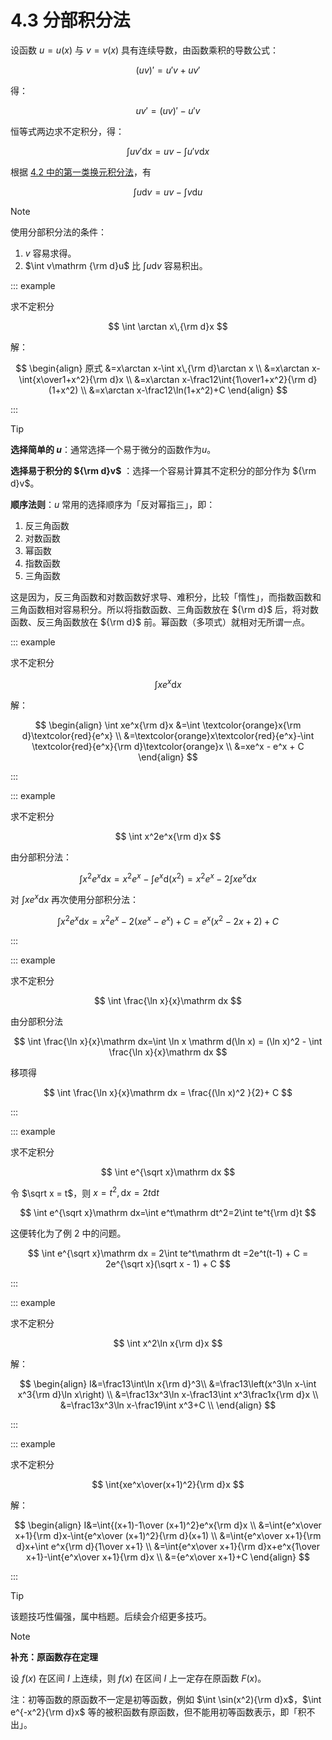 # 4.3 分部积分法

设函数 $u = u(x)$ 与 $v = v(x)$ 具有连续导数，由函数乘积的导数公式：

$$
(uv)' = u'v + uv'
$$

得：

$$
uv' = (uv)' - u'v
$$

恒等式两边求不定积分，得：

$$
\int uv'\mathrm dx=uv-\int u'v\mathrm dx
$$

根据 [4.2 中的第一类换元积分法](./4.2-换元积分法#第一类换元积分法)，有

$$
\int u \mathrm dv=uv-\int v \mathrm du
$$

> [!note]
>
> 使用分部积分法的条件：
>
> 1.  $v$ 容易求得。
> 2.  $\int v\mathrm {\rm d}u$ 比 $\int u\mathrm dv$ 容易积出。

::: example

求不定积分

$$
\int \arctan x\,{\rm d}x
$$

解：

$$
\begin{align}
原式
&=x\arctan x-\int x\,{\rm d}\arctan x \\
&=x\arctan x-\int{x\over1+x^2}{\rm d}x \\
&=x\arctan x-\frac12\int{1\over1+x^2}{\rm d}(1+x^2) \\
&=x\arctan x-\frac12\ln(1+x^2)+C
\end{align}
$$

:::

> [!Tip]
>
> **选择简单的 $u$**：通常选择一个易于微分的函数作为$u$。
>
> **选择易于积分的 ${\rm d}v$** ：选择一个容易计算其不定积分的部分作为 ${\rm d}v$。
>
> **顺序法则**：$u$ 常用的选择顺序为「反对幂指三」，即：
>
> 1. 反三角函数
> 2. 对数函数
> 3. 幂函数
> 4. 指数函数
> 5. 三角函数
>
> 这是因为，反三角函数和对数函数好求导、难积分，比较「惰性」，而指数函数和三角函数相对容易积分。所以将指数函数、三角函数放在 ${\rm d}$ 后，将对数函数、反三角函数放在 ${\rm d}$ 前。幂函数（多项式）就相对无所谓一点。

::: example

求不定积分

$$
\int xe^x\mathrm dx
$$

解：

$$
\begin{align}
\int xe^x{\rm d}x
&=\int \textcolor{orange}x{\rm d}\textcolor{red}{e^x} \\
&=\textcolor{orange}x\textcolor{red}{e^x}-\int \textcolor{red}{e^x}{\rm d}\textcolor{orange}x \\
&=xe^x - e^x + C
\end{align}
$$

:::

::: example

求不定积分

$$
\int x^2e^x{\rm d}x
$$

由分部积分法：

$$
\int x^2e^x\mathrm dx = x^2e^x-\int e^x\mathrm d(x^2)=x^2e^x-2\int xe^x\mathrm dx
$$

对 $\int xe^x\mathrm dx$ 再次使用分部积分法：

$$
\int x^2e^x\mathrm dx = x^2e^x-2(xe^x-e^x) + C=e^x(x^2 - 2x+2)+C
$$

:::

::: example

求不定积分

$$
\int \frac{\ln x}{x}\mathrm dx
$$

由分部积分法

$$
\int \frac{\ln x}{x}\mathrm dx=\int \ln x \mathrm d(\ln x) = (\ln x)^2 - \int \frac{\ln x}{x}\mathrm dx
$$

移项得

$$
\int \frac{\ln x}{x}\mathrm dx = \frac{(\ln x)^2 }{2}+ C
$$

:::

::: example

求不定积分

$$
\int e^{\sqrt x}\mathrm dx
$$

令 $\sqrt x = t$，则 $x =t ^2,\mathrm dx = 2t\mathrm dt$

$$
\int e^{\sqrt x}\mathrm dx=\int e^t\mathrm dt^2=2\int te^t{\rm d}t
$$

这便转化为了例 2 中的问题。

$$
\int e^{\sqrt x}\mathrm dx = 2\int te^t\mathrm dt =2e^t(t-1) + C = 2e^{\sqrt x}(\sqrt x - 1) + C
$$

:::

::: example

求不定积分

$$
\int x^2\ln x{\rm d}x
$$

解：

$$
\begin{align}
I&=\frac13\int\ln x{\rm d}^3\\
&=\frac13\left(x^3\ln x-\int x^3{\rm d}\ln x\right) \\
&=\frac13x^3\ln x-\frac13\int x^3\frac1x{\rm d}x \\
&=\frac13x^3\ln x-\frac19\int x^3+C \\
\end{align}
$$

:::

::: example

求不定积分

$$
\int{xe^x\over(x+1)^2}{\rm d}x
$$

解：

$$
\begin{align}
I&=\int{(x+1)-1\over (x+1)^2}e^x{\rm d}x \\
&=\int{e^x\over x+1}{\rm d}x-\int{e^x\over (x+1)^2}{\rm d}(x+1) \\
&=\int{e^x\over x+1}{\rm d}x+\int e^x{\rm d}{1\over x+1} \\
&=\int{e^x\over x+1}{\rm d}x+e^x{1\over x+1}-\int{e^x\over x+1}{\rm d}x \\
&={e^x\over x+1}+C
\end{align}
$$

:::

> [!tip]
>
> 该题技巧性偏强，属中档题。后续会介绍更多技巧。

> [!note]
>
> **补充：原函数存在定理**
>
> 设 $f(x)$ 在区间 $I$ 上连续，则 $f(x)$ 在区间 $I$ 上一定存在原函数 $F(x)$。
>
> 注：初等函数的原函数不一定是初等函数，例如 $\int \sin(x^2){\rm d}x$，$\int e^{-x^2}{\rm d}x$ 等的被积函数有原函数，但不能用初等函数表示，即「积不出」。
